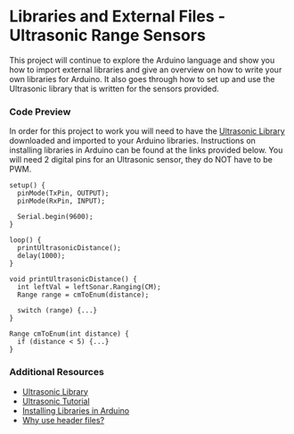 # **Libraries and External Files - Ultrasonic Range Sensors**
This project will continue to explore the Arduino language and show you how to import external libraries and give an overview on how to write your own libraries for Arduino. It also goes through how to set up and use the Ultrasonic library that is written for the sensors provided. 

### Code Preview
In order for this project to work you will need to have the [Ultrasonic Library](http://tutorial.cytron.com.my/2012/10/11/testing-ultrasonic-ranging-module-sn-hc-sr04/) downloaded and imported to your Arduino libraries. Instructions on installing libraries in Arduino can be found at the links provided below. You will need 2 digital pins for an Ultrasonic sensor, they do NOT have to be PWM.

```
setup() {
  pinMode(TxPin, OUTPUT);
  pinMode(RxPin, INPUT);

  Serial.begin(9600);
}

loop() {
  printUltrasonicDistance();
  delay(1000);
}

void printUltrasonicDistance() {
  int leftVal = leftSonar.Ranging(CM);
  Range range = cmToEnum(distance);

  switch (range) {...}
}

Range cmToEnum(int distance) {
  if (distance < 5) {...}
}
```

### Additional Resources
- [Ultrasonic Library](http://tutorial.cytron.com.my/wp-content/uploads/2012/10/HC_SR4_Demo_Arduino.zip)
- [Ultrasonic Tutorial](http://tutorial.cytron.com.my/2012/10/11/testing-ultrasonic-ranging-module-sn-hc-sr04/)
- [Installing Libraries in Arduino](https://www.arduino.cc/en/Guide/Libraries)
- [Why use header files?](http://www.cplusplus.com/forum/articles/10627/)